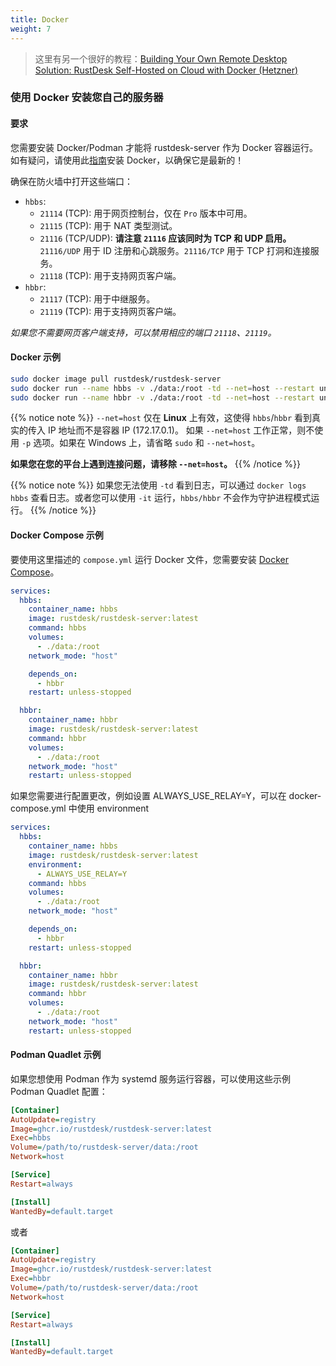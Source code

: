```yaml
---
title: Docker
weight: 7
---
```


> 这里有另一个很好的教程：[Building Your Own Remote Desktop Solution: RustDesk Self-Hosted on Cloud with Docker (Hetzner)](https://www.linkedin.com/pulse/building-your-own-remote-desktop-solution-rustdesk-cloud-montinaro-bv94f)

### 使用 Docker 安装您自己的服务器

#### 要求
您需要安装 Docker/Podman 才能将 rustdesk-server 作为 Docker 容器运行。如有疑问，请使用此[指南](https://docs.docker.com/engine/install)安装 Docker，以确保它是最新的！

确保在防火墙中打开这些端口：
- `hbbs`:
  - `21114` (TCP): 用于网页控制台，仅在 `Pro` 版本中可用。
  - `21115` (TCP): 用于 NAT 类型测试。
  - `21116` (TCP/UDP): **请注意 `21116` 应该同时为 TCP 和 UDP 启用。** `21116/UDP` 用于 ID 注册和心跳服务。`21116/TCP` 用于 TCP 打洞和连接服务。
  - `21118` (TCP): 用于支持网页客户端。
- `hbbr`:
  - `21117` (TCP): 用于中继服务。
  - `21119` (TCP): 用于支持网页客户端。

*如果您不需要网页客户端支持，可以禁用相应的端口 `21118`、`21119`。*

#### Docker 示例

```sh
sudo docker image pull rustdesk/rustdesk-server
sudo docker run --name hbbs -v ./data:/root -td --net=host --restart unless-stopped rustdesk/rustdesk-server hbbs
sudo docker run --name hbbr -v ./data:/root -td --net=host --restart unless-stopped rustdesk/rustdesk-server hbbr
```
<a name="net-host"></a>

{{% notice note %}}
`--net=host` 仅在 **Linux** 上有效，这使得 `hbbs`/`hbbr` 看到真实的传入 IP 地址而不是容器 IP (172.17.0.1)。
如果 `--net=host` 工作正常，则不使用 `-p` 选项。如果在 Windows 上，请省略 `sudo` 和 `--net=host`。

**如果您在您的平台上遇到连接问题，请移除 `--net=host`。**
{{% /notice %}}

{{% notice note %}}
如果您无法使用 `-td` 看到日志，可以通过 `docker logs hbbs` 查看日志。或者您可以使用 `-it` 运行，`hbbs/hbbr` 不会作为守护进程模式运行。
{{% /notice %}}

#### Docker Compose 示例
要使用这里描述的 `compose.yml` 运行 Docker 文件，您需要安装 [Docker Compose](https://docs.docker.com/compose/)。

```yaml
services:
  hbbs:
    container_name: hbbs
    image: rustdesk/rustdesk-server:latest
    command: hbbs
    volumes:
      - ./data:/root
    network_mode: "host"

    depends_on:
      - hbbr
    restart: unless-stopped

  hbbr:
    container_name: hbbr
    image: rustdesk/rustdesk-server:latest
    command: hbbr
    volumes:
      - ./data:/root
    network_mode: "host"
    restart: unless-stopped
```

如果您需要进行配置更改，例如设置 ALWAYS_USE_RELAY=Y，可以在 docker-compose.yml 中使用 environment

```yaml
services:
  hbbs:
    container_name: hbbs
    image: rustdesk/rustdesk-server:latest
    environment:
      - ALWAYS_USE_RELAY=Y
    command: hbbs
    volumes:
      - ./data:/root
    network_mode: "host"

    depends_on:
      - hbbr
    restart: unless-stopped

  hbbr:
    container_name: hbbr
    image: rustdesk/rustdesk-server:latest
    command: hbbr
    volumes:
      - ./data:/root
    network_mode: "host"
    restart: unless-stopped
```

#### Podman Quadlet 示例

如果您想使用 Podman 作为 systemd 服务运行容器，可以使用这些示例 Podman Quadlet 配置：

```ini
[Container]
AutoUpdate=registry
Image=ghcr.io/rustdesk/rustdesk-server:latest
Exec=hbbs
Volume=/path/to/rustdesk-server/data:/root
Network=host

[Service]
Restart=always

[Install]
WantedBy=default.target
```

或者

```ini
[Container]
AutoUpdate=registry
Image=ghcr.io/rustdesk/rustdesk-server:latest
Exec=hbbr
Volume=/path/to/rustdesk-server/data:/root
Network=host

[Service]
Restart=always

[Install]
WantedBy=default.target
```